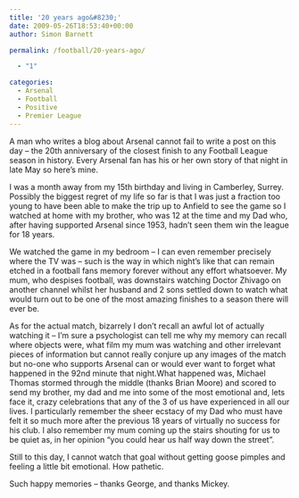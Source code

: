 ```yaml
---
title: '20 years ago&#8230;'
date: 2009-05-26T18:53:40+00:00
author: Simon Barnett

permalink: /football/20-years-ago/

  - "1"

categories:
  - Arsenal
  - Football
  - Positive
  - Premier League
---
```

A man who writes a blog about Arsenal cannot fail to write a post on this day &#8211; the 20th anniversary of the closest finish to any Football League season in history. Every Arsenal fan has his or her own story of that night in late May so here&#8217;s mine.

I was a month away from my 15th birthday and living in Camberley, Surrey. Possibly the biggest regret of my life so far is that I was just a fraction too young to have been able to make the trip up to Anfield to see the game so I watched at home with my brother, who was 12 at the time and my Dad who, after having supported Arsenal since 1953, hadn&#8217;t seen them win the league for 18 years.

We watched the game in my bedroom &#8211; I can even remember precisely where the TV was &#8211; such is the way in which night&#8217;s like that can remain etched in a football fans memory forever without any effort whatsoever. My mum, who despises football, was downstairs watching Doctor Zhivago on another channel whilst her husband and 2 sons settled down to watch what would turn out to be one of the most amazing finishes to a season there will ever be.

As for the actual match, bizarrely I don&#8217;t recall an awful lot of actually watching it &#8211; I&#8217;m sure a psychologist can tell me why my memory can recall where objects were, what film my mum was watching and other irrelevant pieces of information but cannot really conjure up any images of the match but no-one who supports Arsenal can or would ever want to forget what happened in the 92nd minute that night.What happened was, Michael Thomas stormed through the middle (thanks Brian Moore) and scored to send my brother, my dad and me into some of the most emotional and, lets face it, crazy celebrations that any of the 3 of us have experienced in all our lives. I particularly remember the sheer ecstacy of my Dad who must have felt it so much more after the previous 18 years of virtually no success for his club. I also remember my mum coming up the stairs shouting for us to be quiet as, in her opinion &#8220;you could hear us half way down the street&#8221;.

Still to this day, I cannot watch that goal without getting goose pimples and feeling a little bit emotional. How pathetic.

Such happy memories &#8211; thanks George, and thanks Mickey.
